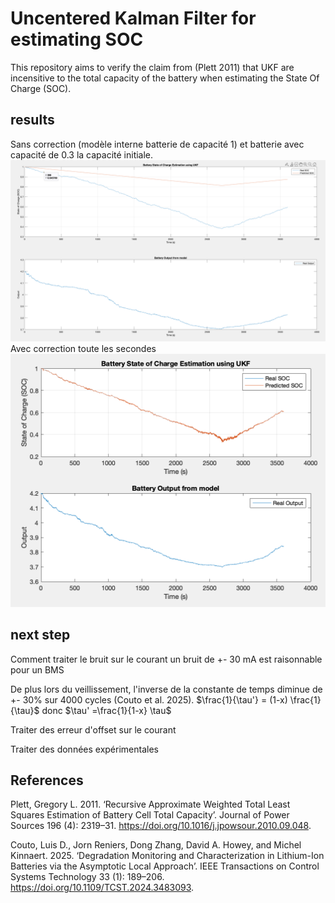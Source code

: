 # Uncentered Kalman Filter for estimating SOC

This repository aims to verify the claim from (Plett 2011) that UKF are incensitive to the total capacity of the battery when estimating the State Of Charge (SOC).




## results
Sans correction (modèle interne batterie de capacité 1) et batterie avec capacité de 0.3 la capacité initiale.
![](image.png)
Avec correction toute les secondes 
![](image-1.png)

## next step
Comment traiter le bruit sur le courant
un bruit de +- 30 mA est raisonnable pour un BMS

De plus lors du veillissement, l'inverse de la constante de temps diminue de +- 30% sur 4000 cycles (Couto et al. 2025).
$\frac{1}{\tau'} = (1-x) \frac{1}{\tau}$ donc $\tau' =\frac{1}{1-x} \tau$

Traiter des erreur d'offset sur le courant

Traiter des données expérimentales

## References

Plett, Gregory L. 2011. ‘Recursive Approximate Weighted Total Least Squares Estimation of Battery Cell Total Capacity’. Journal of Power Sources 196 (4): 2319–31. https://doi.org/10.1016/j.jpowsour.2010.09.048.

Couto, Luis D., Jorn Reniers, Dong Zhang, David A. Howey, and Michel Kinnaert. 2025. ‘Degradation Monitoring and Characterization in Lithium-Ion Batteries via the Asymptotic Local Approach’. IEEE Transactions on Control Systems Technology 33 (1): 189–206. https://doi.org/10.1109/TCST.2024.3483093.
